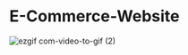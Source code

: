 # E-Commerce-Website
![ezgif com-video-to-gif (2)](https://github.com/MirhatHamit/E-Commerce-Website/assets/138917060/a8ed554c-2c4c-4329-9284-0b87b5f7bce2)
